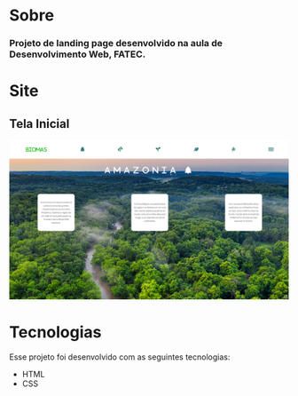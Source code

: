 # <b>Sobre</b>
 <h3>Projeto de landing page desenvolvido na aula de Desenvolvimento Web, FATEC.</h3>


# <b>Site</b>
## Tela Inicial
<img src="img/telainicial.png">




# <b>Tecnologias</b>
Esse projeto foi desenvolvido com as seguintes tecnologias:
<ul>
<li>HTML</li>
<li>CSS</li>
</ul>
